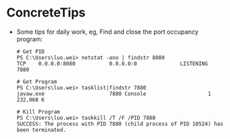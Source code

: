# ConcreteTips

* Some tips for daily work, eg, Find and close the port occupancy program:

  ```po
  # Get PID
  PS C:\Users\luo.wei> netstat -ano | findstr 8080
  TCP    0.0.0.0:8080           0.0.0.0:0              LISTENING       7880
  
  # Get Program
  PS C:\Users\luo.wei> tasklist|findstr 7880
  javaw.exe                     7880 Console                    1    232,068 K
  
  # Kill Program
  PS C:\Users\luo.wei> taskkill /T /F /PID 7880
  SUCCESS: The process with PID 7880 (child process of PID 10524) has been terminated.
  ```

  